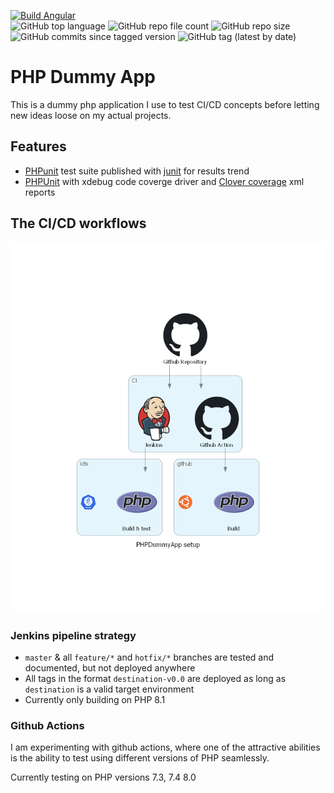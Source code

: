 [![Build Angular](https://github.com/JoSSte/PHPDummyApp/actions/workflows/main.yml/badge.svg)](https://github.com/JoSSte/PHPDummyApp/actions/workflows/main.yml)  
![GitHub top language](https://img.shields.io/github/languages/top/JoSSte/PHPDummyApp) 
![GitHub repo file count](https://img.shields.io/github/directory-file-count/JoSSte/PHPDummyApp) 
![GitHub repo size](https://img.shields.io/github/repo-size/JoSSte/PHPDummyApp)   
![GitHub commits since tagged version](https://img.shields.io/github/commits-since/JoSSte/PHPDummyApp/latest) 
![GitHub tag (latest by date)](https://img.shields.io/github/v/tag/JoSSte/PHPDummyApp)

# PHP Dummy App
This is a dummy php application I use to test CI/CD concepts before letting new ideas loose on my actual projects.

## Features
* [PHPunit](https://phpunit.readthedocs.io/en/9.5/writing-tests-for-phpunit.html) test suite published with [junit](https://phpunit.readthedocs.io/en/9.5/configuration.html?highlight=junit#the-junit-element) for results trend
* [PHPUnit](https://phpunit.readthedocs.io/en/9.5/code-coverage-analysis.html) with xdebug code coverge driver and [Clover coverage](https://openclover.org/) xml reports



## The CI/CD workflows

![CI/CD setup](phpdummyapp_setup.png)

### Jenkins pipeline strategy
* `master` & all `feature/*` and `hotfix/*` branches are tested and documented, but not deployed anywhere
* All tags in the format `destination-v0.0` are deployed as long as `destination` is a valid target environment
* Currently only building on PHP 8.1

### Github Actions
I am experimenting with github actions, where one of the attractive abilities is the ability to test using different versions of PHP seamlessly.  

Currently testing on PHP versions 7.3, 7.4 8.0
